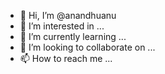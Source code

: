 - 👋 Hi, I’m @anandhuanu
- 👀 I’m interested in ...
- 🌱 I’m currently learning ...
- 💞️ I’m looking to collaborate on ...
- 📫 How to reach me ...

<!---
anandhuanu/anandhuanu is a ✨ special ✨ repository because its `README.md` (this file) appears on your GitHub profile.
You can click the Preview link to take a look at your changes.
--->
